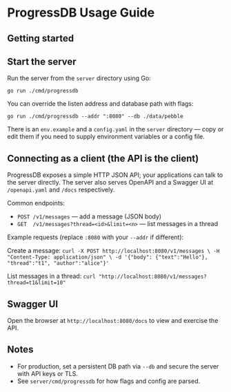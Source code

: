 ProgressDB Usage Guide
======================

Getting started
---------------

Start the server
----------------

Run the server from the `server` directory using Go:

`go run ./cmd/progressdb`

You can override the listen address and database path with flags:

`go run ./cmd/progressdb --addr ":8080" --db ./data/pebble`

There is an `env.example` and a `config.yaml` in the `server` directory — copy or edit them if you need to supply environment variables or a config file.

Connecting as a client (the API is the client)
---------------------------------------------

ProgressDB exposes a simple HTTP JSON API; your applications can talk to the server directly. The server also serves OpenAPI and a Swagger UI at `/openapi.yaml` and `/docs` respectively.

Common endpoints:

- `POST /v1/messages` — add a message (JSON body)
- `GET  /v1/messages?thread=<id>&limit=<n>` — list messages in a thread

Example requests (replace `:8080` with your `--addr` if different):

Create a message:
`curl -X POST http://localhost:8080/v1/messages \
  -H "Content-Type: application/json" \
  -d '{"body": {"text":"Hello"}, "thread":"t1", "author":"alice"}'`

List messages in a thread:
`curl "http://localhost:8080/v1/messages?thread=t1&limit=10"`

Swagger UI
----------

Open the browser at `http://localhost:8080/docs` to view and exercise the API.

Notes
-----

- For production, set a persistent DB path via `--db` and secure the server with API keys or TLS.
- See `server/cmd/progressdb` for how flags and config are parsed.
